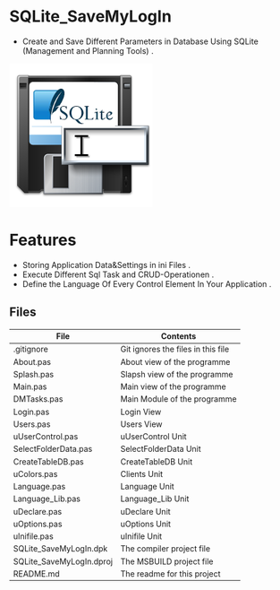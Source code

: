 # SQLite_SaveMyLogIn
- Create and Save Different Parameters in Database Using SQLite (Management and Planning Tools) .
                   
![](SQLite_SaveMyLogIn.png) 




# Features  
- Storing Application Data&Settings in ini Files .
- Execute Different Sql Task and CRUD-Operationen .
- Define the Language Of Every Control Element In Your Application .



## Files

| File | Contents | 
| --- | --- |
| .gitignore | Git ignores the files in this file |
| About.pas | About view of the programme |
| Splash.pas | Slapsh view of the programme |
| Main.pas | Main view of the programme |
| DMTasks.pas | Main Module of the programme |
| Login.pas | Login View | 
| Users.pas | Users View |
| uUserControl.pas | uUserControl Unit | 
| SelectFolderData.pas | SelectFolderData Unit |
| CreateTableDB.pas | CreateTableDB Unit |
| uColors.pas | Clients Unit |
| Language.pas | Language Unit |
| Language_Lib.pas | Language_Lib Unit |
| uDeclare.pas | uDeclare  Unit |
| uOptions.pas | uOptions Unit |
| uInifile.pas | uInifile Unit |
| SQLite_SaveMyLogIn.dpk | The compiler project file |
| SQLite_SaveMyLogIn.dproj | The MSBUILD project file |
| README.md | The readme for this project |
